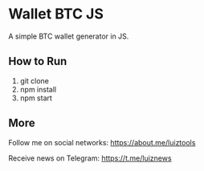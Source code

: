 # Wallet BTC JS
A simple BTC wallet generator in JS.

## How to Run

1. git clone
2. npm install
3. npm start

## More

Follow me on social networks: https://about.me/luiztools

Receive news on Telegram: https://t.me/luiznews
